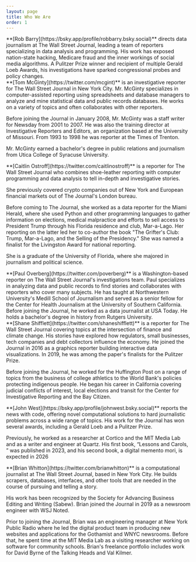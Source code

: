 ```yaml
---
layout: page
title: Who We Are
order: 1
---
```


<section class="team-member" markdown="1">
**[Rob Barry](https://bsky.app/profile/robbarry.bsky.social)** directs data journalism at The Wall Street Journal, leading a team of reporters specializing in data analysis and programming. His work has exposed nation-state hacking, Medicare fraud and the inner workings of social media algorithms. A Pulitzer Prize winner and recipient of multiple Gerald Loeb Awards, his investigations have sparked congressional probes and policy changes.
</section>

<section class="team-member" markdown="1">
**[Tom McGinty](https://twitter.com/mcgint)** is an investigative reporter for The Wall Street Journal in New York City. Mr. McGinty specializes in computer-assisted reporting using spreadsheets and database managers to analyze and mine statistical data and public records databases. He works on a variety of topics and often collaborates with other reporters.

Before joining the Journal in January 2008, Mr. McGinty was a staff writer for Newsday from 2001 to 2007. He was also the training director at Investigative Reporters and Editors, an organization based at the University of Missouri. From 1993 to 1998 he was reporter at the Times of Trenton.

Mr. McGinty earned a bachelor's degree in public relations and journalism from Utica College of Syracuse University.
</section>

<section class="team-member" markdown="1">
**[Caitlin Ostroff](https://twitter.com/caitlinostroff)** is a reporter for The Wall Street Journal who combines shoe-leather reporting with computer programming and data analysis to tell in-depth and investigative stories.

She previously covered crypto companies out of New York and European financial markets out of The Journal's London bureau.

Before coming to The Journal, she worked as a data reporter for the Miami Herald, where she used Python and other programming languages to gather information on elections, medical malpractice and efforts to sell access to President Trump through his Florida residence and club, Mar-a-Lago. Her reporting on the latter led her to co-author the book "The Grifter's Club: Trump, Mar-a-Lago, and the Selling of the Presidency." She was named a finalist for the Livingston Award for national reporting.

She is a graduate of the University of Florida, where she majored in journalism and political science.
</section>

<section class="team-member" markdown="1">
**[Paul Overberg](https://twitter.com/poverberg)** is a Washington-based reporter on The Wall Street Journal's investigations team. Paul specializes in analyzing data and public records to find stories and collaborates with reporters who cover many subjects. He has taught at Northwestern University's Medill School of Journalism and served as a senior fellow for the Center for Health Journalism at the University of Southern California. Before joining the Journal, he worked as a data journalist at USA Today. He holds a bachelor's degree in history from Rutgers University.
</section>

<section class="team-member" markdown="1">
**[Shane Shifflett](https://twitter.com/shaneshifflett)** is a reporter for The Wall Street Journal covering topics at the intersection of finance and climate change. His stories have explored how regulators, small businesses, tech companies and debt collectors influence the economy. He joined the Journal in 2016 as a graphics reporter building interactive data visualizations. In 2019, he was among the paper's finalists for the Pulitzer Prize.

Before joining the Journal, he worked for the Huffington Post on a range of topics from the business of college athletics to the World Bank's policies protecting indigenous people. He began his career in California covering judicial conflicts of interest, local elections and transit for the Center for Investigative Reporting and the Bay Citizen.
</section>

<section class="team-member" markdown="1">
**[John West](https://bsky.app/profile/johnwest.bsky.social)** reports the news with code, offering novel computational solutions to hard journalistic problems across a wide range of topics. His work for the Journal has won several awards, including a Gerald Loeb and a Pulitzer Prize.

Previously, he worked as a researcher at Cortico and the MIT Media Lab and as a writer and engineer at Quartz. His first book, “Lessons and Carols, ” was published in 2023, and his second book, a digital memento mori, is expected in 2026
</section>

<section class="team-member" markdown="1">
**[Brian Whitton](https://twitter.com/brianwhitton)** is a computational journalist at The Wall Street Journal, based in New York City. He builds scrapers, databases, interfaces, and other tools that are needed in the course of pursuing and telling a story.

His work has been recognized by the Society for Advancing Business Editing and Writing (Sabew). Brian joined the Journal in 2019 as a newsroom engineer with WSJ Noted.

Prior to joining the Journal, Brian was an engineering manager at New York Public Radio where he led the digital product team in producing new websites and applications for the Gothamist and WNYC newsrooms. Before that, he spent time at the MIT Media Lab as a visiting researcher working on software for community schools. Brian's freelance portfolio includes work for David Byrne of the Talking Heads and Val Kilmer.
</section>
